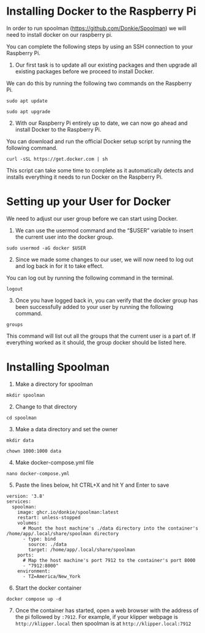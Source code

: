 # Installing Docker to the Raspberry Pi

In order to run spoolman (https://github.com/Donkie/Spoolman) we will need to install docker on our raspberry pi.

You can complete the following steps by using an SSH connection to your Raspberry Pi.

1. Our first task is to update all our existing packages and then upgrade all existing packages before we proceed to install Docker.

We can do this by running the following two commands on the Raspberry Pi.

`sudo apt update`

`sudo apt upgrade`

2. With our Raspberry Pi entirely up to date, we can now go ahead and install Docker to the Raspberry Pi.

You can download and run the official Docker setup script by running the following command.

`curl -sSL https://get.docker.com | sh`

This script can take some time to complete as it automatically detects and installs everything it needs to run Docker on the Raspberry Pi.

# Setting up your User for Docker

We need to adjust our user group before we can start using Docker.

1. We can use the usermod command and the “$USER” variable to insert the current user into the docker group.

`sudo usermod -aG docker $USER`

2. Since we made some changes to our user, we will now need to log out and log back in for it to take effect.

You can log out by running the following command in the terminal.

`logout`

3. Once you have logged back in, you can verify that the docker group has been successfully added to your user by running the following command.

`groups`

This command will list out all the groups that the current user is a part of. If everything worked as it should, the group docker should be listed here.

# Installing Spoolman

1. Make a directory for spoolman

`mkdir spoolman`

2. Change to that directory

`cd spoolman`

3. Make a data directory and set the owner

`mkdir data`

`chown 1000:1000 data`

4. Make docker-compose.yml file

`nano docker-compose.yml`

5. Paste the lines below, hit CTRL+X and hit Y and Enter to save

```
version: '3.8'
services:
  spoolman:
    image: ghcr.io/donkie/spoolman:latest
    restart: unless-stopped
    volumes:
      # Mount the host machine's ./data directory into the container's /home/app/.local/share/spoolman directory
      - type: bind
        source: ./data
        target: /home/app/.local/share/spoolman
    ports:
      # Map the host machine's port 7912 to the container's port 8000
      - "7912:8000"
    environment:
      - TZ=America/New_York
```

6. Start the docker container

`docker compose up -d`

7. Once the container has started, open a web browser with the address of the pi followed by `:7912`. For example, if your klipper webpage is `http://klipper.local` then spoolman is at `http://klipper.local:7912`
